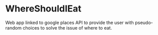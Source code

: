 # WhereShouldIEat
Web app linked to google places API to provide the user with pseudo-random choices to solve the issue of where to eat.
